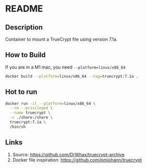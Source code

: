 # README

## Description 

Container to mount a TrueCrypt file using version 7.1a. 

## How to Build

If you are in a M1 mac, you need `--platform=linux/x86_64`
```sh
docker build --platform=linux/x86_64 --tag=truecrypt:7.1a .
```

## Hot to run
```sh
docker run -it --platform=linux/x86_64 \
  --rm --privileged \
  --name truecrypt \
  -v ./share:/share \
  truecrypt:7.1a \
  /bin/sh
```


## Links

1. Source: https://github.com/DrWhax/truecrypt-archive
2. Docker file inspiration: https://github.com/pmjohann/truecrypt
